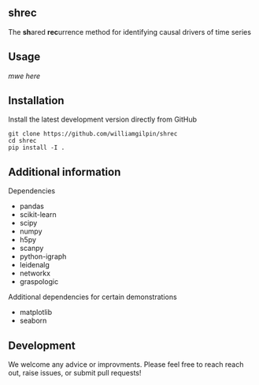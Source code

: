 ## shrec

The **sh**ared **rec**urrence method for identifying causal drivers of time series

## Usage

_mwe here_


## Installation

Install the latest development version directly from GitHub

	git clone https://github.com/williamgilpin/shrec
	cd shrec
	pip install -I . 
    
## Additional information

Dependencies
+ pandas
+ scikit-learn
+ scipy
+ numpy
+ h5py
+ scanpy
+ python-igraph
+ leidenalg
+ networkx
+ graspologic

Additional dependencies for certain demonstrations
+ matplotlib 
+ seaborn


## Development

We welcome any advice or improvments. Please feel free to reach reach out, raise issues, or submit pull requests!


